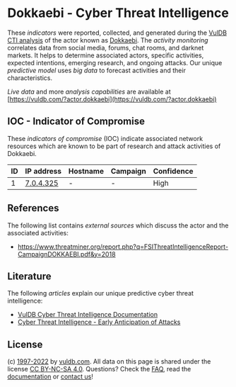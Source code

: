 # Dokkaebi - Cyber Threat Intelligence

These _indicators_ were reported, collected, and generated during the [VulDB CTI analysis](https://vuldb.com/?kb.cti) of the actor known as [Dokkaebi](https://vuldb.com/?actor.dokkaebi). The _activity monitoring_ correlates data from social media, forums, chat rooms, and darknet markets. It helps to determine associated actors, specific activities, expected intentions, emerging research, and ongoing attacks. Our unique _predictive model_ uses _big data_ to forecast activities and their characteristics.

_Live data_ and more _analysis capabilities_ are available at [https://vuldb.com/?actor.dokkaebi](https://vuldb.com/?actor.dokkaebi)

## IOC - Indicator of Compromise

These _indicators of compromise_ (IOC) indicate associated network resources which are known to be part of research and attack activities of Dokkaebi.

ID | IP address | Hostname | Campaign | Confidence
-- | ---------- | -------- | -------- | ----------
1 | [7.0.4.325](https://vuldb.com/?ip.7.0.4.325) | - | - | High

## References

The following list contains _external sources_ which discuss the actor and the associated activities:

* https://www.threatminer.org/report.php?q=FSIThreatIntelligenceReport-CampaignDOKKAEBI.pdf&y=2018

## Literature

The following _articles_ explain our unique predictive cyber threat intelligence:

* [VulDB Cyber Threat Intelligence Documentation](https://vuldb.com/?kb.cti)
* [Cyber Threat Intelligence - Early Anticipation of Attacks](https://www.scip.ch/en/?labs.20201022)

## License

(c) [1997-2022](https://vuldb.com/?kb.changelog) by [vuldb.com](https://vuldb.com/?kb.about). All data on this page is shared under the license [CC BY-NC-SA 4.0](https://creativecommons.org/licenses/by-nc-sa/4.0/). Questions? Check the [FAQ](https://vuldb.com/?kb.faq), read the [documentation](https://vuldb.com/?kb) or [contact us](https://vuldb.com/?contact)!
